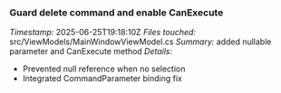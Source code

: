 ### Guard delete command and enable CanExecute
*Timestamp:* 2025-06-25T19:18:10Z
*Files touched:* src/ViewModels/MainWindowViewModel.cs
*Summary:* added nullable parameter and CanExecute method
*Details:*
- Prevented null reference when no selection
- Integrated CommandParameter binding fix
